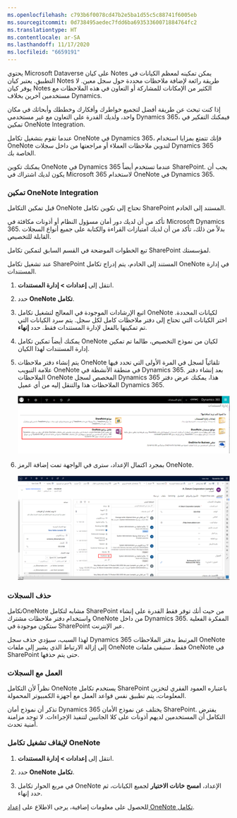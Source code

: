 ```yaml
---
ms.openlocfilehash: c793b6f0078cd47b2e5ba1d55c5c88741f6005eb
ms.sourcegitcommit: 0d738495aedec7fdd6ba69353360071884764fc2
ms.translationtype: HT
ms.contentlocale: ar-SA
ms.lasthandoff: 11/17/2020
ms.locfileid: "6659191"
---
```

يحتوي Microsoft Dataverse على كيان Notes يمكن تمكينه لمعظم الكيانات في التطبيق. يعتبر كيان Notes طريقة رائعة لإضافة ملاحظات محددة حول سجل معين. لا يوفر كيان Notes الكثير من الإمكانات للمشاركة أو التعاون في هذه الملاحظات مع مستخدمين آخرين بخلاف Dynamics. 

إذا كنت تبحث عن طريقة أفضل لتجميع خواطرك وأفكارك وخططك وأبحاثك في مكان واحد، ولديك القدرة على التعاون مع غير مستخدمي Dynamics 365، فيمكنك التفكير في تمكين OneNote Integration. 

عندما تقوم بتشغيل تكامل OneNote في Dynamics 365، فإنك تتمتع بمزايا استخدام OneNote لتدوين ملاحظات العملاء أو مراجعتها من داخل سجلات Dynamics 365 الخاصة بك. 

يمكنك تكوين OneNote في Dynamics 365 عندما تستخدم أيضاً SharePoint. يجب أن يكون لديك اشتراك في Microsoft 365 لاستخدام OneNote في Dynamics 365. 

### <a name="enable-onenote-integration"></a>تمكين OneNote Integration

قبل تمكين التكامل OneNote تحتاج إلى تكوين تكامل SharePoint المستند إلى الخادم. 

تأكد من أن لديك دور أمان مسؤول النظام أو أذونات مكافئة في Microsoft Dynamics 365. بدلاً من ذلك، تأكد من أن لديك امتيازات القراءة والكتابة على جميع أنواع السجلات القابلة للتخصيص. 

تبع الخطوات الموضحة في القسم السابق لتمكين تكامل SharePoint لمؤسستك. 

عند تشغيل تكامل SharePoint المستند إلى الخادم، يتم إدراج تكامل OneNote في إدارة المستندات. 

1. انتقل إلى **إعدادات &gt; إدارة المستندات**.

2. حدد **OneNote تكامل‎**. 

3. اتبع الإرشادات الموجودة في المعالج لتشغيل تكامل OneNote لكيانات المحددة. اختر الكيانات التي تحتاج إلى دفتر ملاحظات كامل لكل سجل. يتم سرد الكيانات التي تم تمكينها بالفعل لإدارة المستندات فقط. حدد **إنهاء**. 

4. يمكنك أيضاً تمكين تكامل OneNote لكيان من نموذج التخصيص، طالما تم تمكين إدارة المستندات لهذا الكيان. 

5. يتم إنشاء دفتر ملاحظات OneNote تلقائياً لسجل في المرة الأولى التي تحدد فيها علامة التبويب OneNote في منطقة الأنشطة في Dynamics 365. بعد إنشاء دفتر الملاحظات OneNote المخصص لسجل Dynamics 365 هذا، يمكنك عرض دفتر الملاحظات هذا والتنقل إليه من أي عميل Dynamics 365.   
‎  
‎![لقطة شاشة تعرض قسم تكامل OneNote على شاشة الإعدادات](../media/OneNote_image1.png)

6. بمجرد اكتمال الإعداد، سترى في الواجهة تمت إضافة الرمز OneNote.   
‎  
‎![لقطة شاشة توضح القدرة على إضافة صفحة OneNote إلى الجدول الزمني للسجل كنشاط](../media/OneNote_image2.png)

### <a name="deleting-records"></a>حذف السجلات

تكاملOneNote مشابه لتكامل SharePoint من حيث أنك توفر فقط القدرة على إنشاء واستخدام دفتر ملاحظات مشترك OneNote من داخل Dynamics 365. المفكرة الفعلية ستكون موجودة في SharePoint عبر الإنترنت. 

لهذا السبب، سيؤدي حذف سجل Dynamics 365 المرتبط بدفتر الملاحظات OneNote إلى إزالة الارتباط الذي يشير إلى ملفات OneNote فقط. ستبقى ملفات OneNote في SharePoint حتى يتم حذفها. 

### <a name="working-with-records"></a>العمل مع السجلات

نظراً لأن التكامل OneNote يستخدم تكامل SharePoint باعتباره العمود الفقري لتخزين المعلومات، يتم تطبيق نفس قواعد العمل مع أجهزة الكمبيوتر المحمولة. 

تذكر أن نموذج أمان Dynamics 365 يختلف عن نموذج الأمان SharePoint. يفترض التكامل أن المستخدمين لديهم أذونات على كلا الجانبين لتنفيذ الإجراءات. لا توجد مزامنة أمنية تحدث. 

### <a name="to-turn-off-onenote-integration"></a>لإيقاف تشغيل تكامل OneNote

1. انتقل إلى **إعدادات &gt; إدارة المستندات**.

2. حدد **OneNote تكامل‎**. 

3. في مربع الحوار تكامل OneNote الإعداد، **امسح** **خانات الاختيار** لجميع الكيانات، ثم حدد إنهاء.

للحصول على معلومات إضافية، يرجى الاطلاع على [إعداد OneNote تكامل](https://docs.microsoft.com/dynamics365/customer-engagement/admin/set-up-onenote-integration-in-dynamics-365). 
